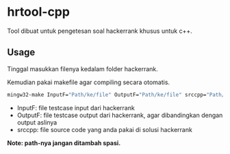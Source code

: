 # hrtool-cpp

Tool dibuat untuk pengetesan soal hackerrank khusus untuk c++.

## Usage
Tinggal masukkan filenya kedalam folder hackerrank.

Kemudian pakai makefile agar compiling secara otomatis.

```bash
mingw32-make InputF="Path/ke/file" OutputF="Path/ke/file" srccpp="Path/ke/src/code"
```

* InputF: file testcase input dari hackerrank
* OutputF: file testcase output dari hackerrank, agar dibandingkan dengan output aslinya
* srccpp: file source code yang anda pakai di solusi hackerrank

**Note: path-nya jangan ditambah spasi.**
